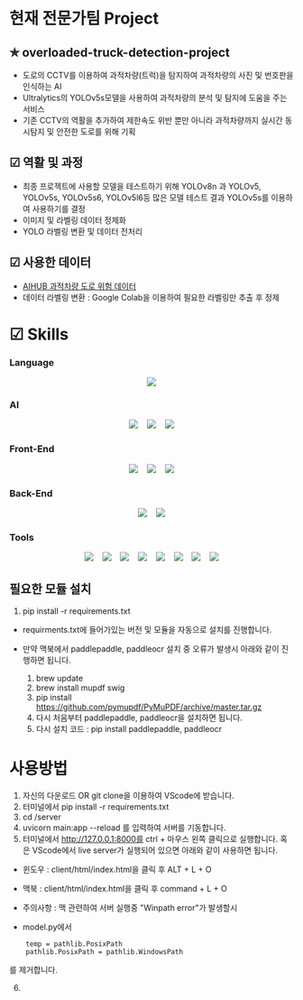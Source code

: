 # 현재 전문가팀 Project 

## ✯ overloaded-truck-detection-project
* 도로의 CCTV를 이용하여 과적차량(트럭)을 탐지하여 과적차량의 사진 및 번호판을 인식하는 AI
* Ultralytics의 YOLOv5s모델을 사용하여 과적차량의 분석 및 탐지에 도움을 주는 서비스
* 기존 CCTV의 역활을 추가하여 제한속도 위반 뿐만 아니라 과적차량까지 실시간 동시탐지 및 안전한 도로를 위해 기획

## ☑ 역활 및 과정
* 최종 프로젝트에 사용할 모델을 테스트하기 위해 YOLOv8n 과 YOLOv5, YOLOv5s, YOLOv5s6, YOLOv5l6등 많은 모델 테스트 결과 YOLOv5s를 이용하여 사용하기를 결정
* 이미지 및 라벨링 데이터 정제화
* YOLO 라벨링 변환 및 데이터 전처리

## ☑ 사용한 데이터
* [AIHUB 과적차량 도로 위험 데이터](https://www.aihub.or.kr/aihubdata/data/view.do?currMenu=&topMenu=&aihubDataSe=data&dataSetSn=530)
* 데이터 라벨링 변환 : Google Colab을 이용하여 필요한 라벨링만 추출 후 정제

# ☑ Skills
### Language
<div align="center">
    <img src="https://img.shields.io/badge/python-3776AB?style=flat&logo=python&logoColor=white" />
</div>

### AI
<div align="center">
    <img src="https://img.shields.io/badge/Opencv-5C3EE8?style=flat&logo=opencv&logoColor=white" /> &nbsp&nbsp
    <img src="https://img.shields.io/badge/pytorch-EE4C2C?style=flat&logo=pytorch&logoColor=white" /> &nbsp&nbsp
    <img src="https://img.shields.io/badge/YOLO-1572B6?style=flat&logo=YOLO&logoColor=white" />
</div>

### Front-End
<div align="center">
    <img src="https://img.shields.io/badge/html-E34F26?style=flat&logo=html5&logoColor=white" /> &nbsp&nbsp
    <img src="https://img.shields.io/badge/javascript-F7DF1E?style=flat&logo=javascript&logoColor=white" /> &nbsp&nbsp
    <img src="https://img.shields.io/badge/css-1572B6?style=flat&logo=css3&logoColor=white" />
</div>

### Back-End
<div align="center">
    <img src="https://img.shields.io/badge/fastapi-009688?style=flat&logo=fastapi&logoColor=white" /> &nbsp&nbsp
    <img src="https://img.shields.io/badge/jinja2-B41717?style=flat&logo=jinja2&logoColor=white" />
</div>

### Tools
<div align="center">
    <img src="https://img.shields.io/badge/git-F05032?style=flat&logo=git&logoColor=white" /> &nbsp&nbsp
    <img src="https://img.shields.io/badge/github-181717?style=flat&logo=github&logoColor=white" /> &nbsp&nbsp
    <img src="https://img.shields.io/badge/slack-4A154B?style=flat&logo=slack&logoColor=white" /> &nbsp&nbsp
    <img src="https://img.shields.io/badge/discord-5865F2?style=flat&logo=discord&logoColor=white" /> &nbsp&nbsp
    <img src="https://img.shields.io/badge/pycharm-000000?style=flat&logo=pycharm&logoColor=white" /> &nbsp&nbsp
    <img src="https://img.shields.io/badge/jupyter-F37626?style=flat&logo=jupyter&logoColor=white" /> &nbsp&nbsp
    <img src="https://img.shields.io/badge/googlecolab-F9AB00?style=flat&logo=googlecolab&logoColor=white" /> &nbsp&nbsp
    <img src="https://img.shields.io/badge/visualstudiocode-007ACC?style=flat&logo=visualstudiocode&logoColor=white" />
</div>

## 필요한 모듈 설치
1. pip install -r requirements.txt
* requirments.txt에 들어가있는 버전 및 모듈을 자동으로 설치를 진행합니다.

* 만약 맥북에서 paddlepaddle, paddleocr 설치 중 오류가 발생시 아래와 같이 진행하면 됩니다.
  1. brew update
  2. brew install mupdf swig
  3. pip install https://github.com/pymupdf/PyMuPDF/archive/master.tar.gz
  4. 다시 처음부터 paddlepaddle, paddleocr을 설치하면 됩니다.
  5. 다시 설치 코드 : pip install paddlepaddle, paddleocr

# 사용방법
1. 자신의 다운로드 OR git clone을 이용하여 VScode에 받습니다.
2. 터미널에서 pip install -r requirements.txt
3. cd /server
4. uvicorn main:app --reload 를 입력하여 서버를 기동합니다.
5. 터미널에서 http://127.0.0.1:8000를 ctrl + 마우스 왼쪽 클릭으로 실행합니다. 혹은 VScode에서 live server가 실행되어 있으면 아래와 같이 사용하면 됩니다.
* 윈도우 : client/html/index.html을 클릭 후 ALT + L + O
* 맥북 : client/html/index.html을 클릭 후 command + L + O

* 주의사항 : 맥 관련하여 서버 실행중 "Winpath error"가 발생할시
* model.py에서 
```
    temp = pathlib.PosixPath
    pathlib.PosixPath = pathlib.WindowsPath 
``` 
를 제거합니다.

6. 